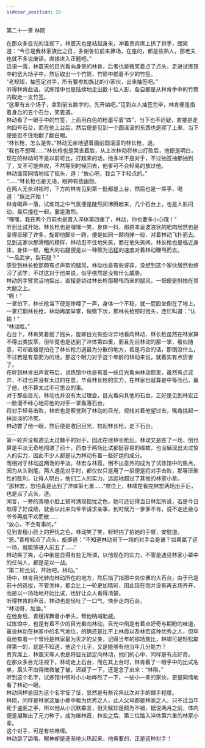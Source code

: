```yaml
---
sidebar_position: 20
---
```

 第二十一章 林陨


在那众多目光的注视下，林震天也是站起身来，冲着贵宾席上拱了拱手，朗笑道：“今日是我林家族比之日，多谢各位前来捧场，在座的，都是些熟人，那老夫也就不多说废话，直接进入正题吧。”  
话语一落，林震天的目光看向身旁的林肯，后者也是微笑着点了点头，走进试炼馆中的宽大场子中，然后取出一个竹筒，竹筒中插着不少的竹签。  
“老规矩，抽签定对手，所有要参加族比的小家伙，出来抽签吧。”  
听得林肯此话，试炼馆中也是陆续地走出数十位人影，各自都是从林肯手中的竹筒内取走一支竹签。  
“这里有五个场子，拿到前五数字的，先开始吧。”见到众人抽签完毕，林肯便是指着身后的五个石台，笑着道。  
林动看了一眼手中的竹签，上面用白色的粉墨写着“四”，当下也不迟疑，直接是走向四号石台，而在他上台后，然后便是见到一个圆滚滚的东西也是爬了上来，当下便是忍不住地翻了翻白眼。  
“林长枪，怎么是你。”林动无奈地望着面前圆滚滚的林长枪，道。  
“我也不想啊……”林长枪也是哭丧着脸，从上次林动将林山打败后，他便是明白，现在的林动可不是以前可比，打起来的话，他多半不是对手，不过抽签抽都抽到了，又不可能弃权，不然等到时候回去，他爹可不会轻易的放过他。  
林动面带同情地摇了摇头，道：“放心吧，我会下手轻点的。”  
“……”林长枪也是无语，眼神有些幽怨。  
在两人无奈对视时，下方的林肯见到第一批都是上台，然后也是一挥手，喝道：“族比开始！”  
林肯喝声一落，试炼馆之中气氛便是陡然间沸腾起来，几个石台上，也是人影闪动，最后撞在一起，霎是激烈。  
“嘿嘿，我在两个月前也是晋入淬体第四重了，林动，你也要多小心哦！”  
听到比试开始，林长枪也是嘿嘿一笑，身体一抖，那原本呈波浪状的肥肉居然也是变得坚硬了许多，旋即他脚步一跨，便是如同一颗肉弹一般，对着林动飞扑而去。  
见到这家伙那滑稽的模样，林动忍不住地失笑，而在他失笑间，林长枪也是临近身体，身体一顿，粗大的右腿便是以一种颇为迅猛的速度对着林动鞭甩而去。  
“一品武学，裂石腿？”  
感受到林长枪那颇有点声势的腿风，林动也是有些讶异，没想到这个家伙居然也修习了武学，不过这对于他来说，似乎依然是没有什么威胁。  
林动的手臂灵活地探出，直接是绕过林长枪那鞭甩而来的腿风，一把便是斜拍在其大腿之上。  
“啊！”  
一掌拍下，林长枪当下便是惨嚎了一声，身体一个不稳，就一屁股坐倒在了地上。  
一掌打翻林长枪，林动再度举掌，做劈下状，那林长枪顿时抱头，连忙叫道：“认输！”  
“林动胜。”  
石台下，林肯笑着摇了摇头，旋即目光有些讶异地看向林动，林长枪虽然在林家算不得出类拔萃，但毕竟也是达到了淬体第四重，而且先前林动的那一掌，看似随意，可却直接是拍在了林长枪力道最为分散的地方，若是巧合的话，那倒没什么，不过若是有意而为的话，那这个眼力对于这个年龄的林动来说，就着实有点厉害了。  
在听到林肯出声宣布后，试炼馆中也是有着一些目光看向林动那里，虽然有点诧异，不过也并没有太过的在意，毕竟林长枪的实力，在林家也就算是中等而已，赢了他，也不算太过不可思议的事。  
对于那些目光，林动也并没有太过理会，目光看向其他的石台，正好是见到林宏正一脸漫不经心地将他的对手一掌轰落石台。  
将对手轻易击败，林宏也是察觉到了林动的目光，视线对着他望过去，嘴角挑起一抹淡淡的冷笑。  
林动瞥了他一眼，然后便是收回目光，拉起林长枪，走下石台。  
……  
第一轮并没有遇见太过棘手的对手，因此在继林长枪后，林动又是胜了一场，倒也算是平淡无奇地闯进了前十，而由于两场比试都挺容易的缘故，也没展现出太过惊人的实力，因此不少人都是认为林动有着一些好运的成分。  
而相对于林动这两场的平淡，林宏与林霞，倒不出意外的成为了试炼馆中的焦点，因为从头到尾，两人遇见对手时，都仅仅只是用了一招便是将对手击败，那等压倒性的胜利，让得人明白，他们二人的实力，远远地超过了其他的林家小辈。  
“那林宏，恐怕真是达到了淬体第七重……”席位上，林啸在看完林宏两场出手后，也是点了点头，道。  
闻言，一旁的青檀小脸上顿时涌现担忧之色，她可还记得当日林宏所说，若是今日取得了好成绩，就会以此来向爷爷请求亲事，到时候万一爹爹不肯，说不定还会与爷爷再度不欢而散……  
“放心，不会有事的。”  
见到青檀小脸上的担忧之色，林动笑了笑，轻轻拍了拍她的手臂，安慰道。  
“恩。”青檀轻点了点头，旋即道：“不知道林动哥下一场的对手会是谁？如果赢了这一场，就能够进入前五了……”  
林动笑了笑，心中倒是显得有些无所谓，以他现在的实力，不管是遇见林家小辈中的任何人，都是足以一战。  
“第二轮比试，开始吧，林动。”  
场中，林肯目光转向林动所在的地方，然后指了指那中央位置的大石台，由于已是前十的选拔，不管怎样，都会比上一轮更加精彩，因此现在倒并没有再五场齐开，而是以一场场地开始比试，也好让众人看得清楚。  
听得林肯的声音，林动也是轻吐了一口气，快步走向石台。  
“林动哥，加油。”  
在他身后，青檀挥舞着小拳头，帮他呐喊助威。  
试炼馆中，也是有着不少的目光看向林动，目光中倒是有着点好奇与期盼的味道，虽说林动在林家中的名气地位，的确还是比不上林霞以及林宏这种优秀之人，但毕竟他有着一个曾经是林家最为天才的父亲，记得当年的那场族比，林啸可是轻松取得第一的，就是不知道，他这个儿子，又是能够有他当年几分能力？  
贵宾席上，林震天等人也是将目光锁定向林动，他们的心中，同样是有点好奇。  
在那众多目光注视下，林动走上石台，而在其上台时，林肯看了一眼手中的比试名单，眉头不由得微微皱了皱，迟疑了一下，还是念了出来：“林陨。”  
听到这个名字，试炼馆中顿时小小地哗然了一下，一些小一辈的家伙，更是同情地看了林动一眼。  
林动同样是因为这个名字怔了怔，显然是有些诧异此次对手的棘手程度。  
林陨，同样是林家这届小辈中极为优秀之人，此人父母都是林家之人，只不过当年死于盗匪之手，所以他从小沉默寡言，但天赋却是颇为不错，据说两月之前，体内便是凝聚出了元力种子，成为继林霞，林宏之后，第三位踏入淬体第六重的林家小辈。  
这个对手，可是有些难缠。  
林动舔了舔嘴，眼神却是逐渐地火热起来，他需要的，正是这种对手！  
  
  
